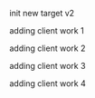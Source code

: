init new target v2

adding client work 1

adding client work 2

adding client work 3

adding client work 4